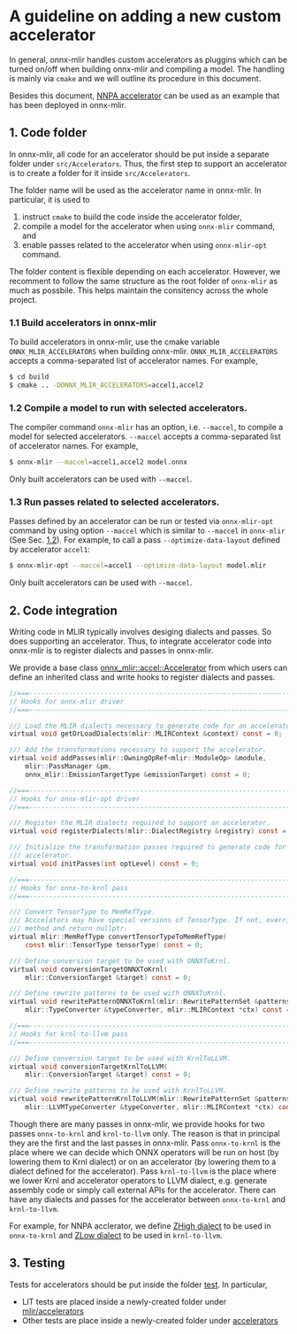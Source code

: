 # A guideline on adding a new custom accelerator

In general, onnx-mlir handles custom accelerators as pluggins which can be turned on/off when building onnx-mlir and compiling a model. The handling is mainly via `cmake` and we will outline its procedure in this document.

Besides this document, [NNPA accelerator](../src/Accelerators/NNPA) can be used as an example that has been deployed in onnx-mlir.

## 1. Code folder
In onnx-mlir, all code for an accelerator should be put inside a separate folder under `src/Accelerators`. Thus, the first step to support an accelerator is to create a folder for it inside `src/Accelerators`.

The folder name will be used as the accelerator name in onnx-mlir. In particular, it is used to
1. instruct `cmake` to build the code inside the accelerator folder,
2. compile a model for the accelerator when using `onnx-mlir` command, and
3. enable passes related to the accelerator when using `onnx-mlir-opt` command.

The folder content is flexible depending on each accelerator. However, we recomment to follow the same structure as the root folder of `onnx-mlir` as much as possbile. This helps maintain the consitency across the whole project.

### 1.1 Build accelerators in onnx-mlir
To build accelerators in onnx-mlir, use the cmake variable `ONNX_MLIR_ACCELERATORS` when building onnx-mlir. `ONNX_MLIR_ACCELERATORS` accepts a comma-separated list of accelerator names. For example,
```bash
$ cd build
$ cmake .. -DONNX_MLIR_ACCELERATORS=accel1,accel2
```

### 1.2 Compile a model to run with selected accelerators.
The compiler command `onnx-mlir` has an option, i.e. `--maccel`, to compile a model for selected accelerators. `--maccel` accepts a comma-separated list of accelerator names. For example,

```bash
$ onnx-mlir --maccel=accel1,accel2 model.onnx
```

Only built accelerators can be used with `--maccel`.

### 1.3 Run passes related to selected accelerators.
Passes defined by an accelerator can be run or tested via `onnx-mlir-opt` command by using option `--maccel` which is similar to `--maccel` in `onnx-mlir` (See Sec. [1.2](#1.2-compile-a-model-to-run-with-selected-accelerators)). For example, to call a pass `--optimize-data-layout` defined by accelerator `accel1`:

```bash
$ onnx-mlir-opt --maccel=accel1 --optimize-data-layout model.mlir
```

Only built accelerators can be used with `--maccel`.

## 2. Code integration

Writing code in MLIR typically involves desiging dialects and passes. So does supporting an accelerator. Thus, to integrate accelerator code into onnx-mlir is to register dialects and passes in onnx-mlir.

We provide a base class [onnx_mlir::accel::Accelerator](../src/Accelerators/Accelerator.hpp) from which users can define an inherited class and write hooks to register dialects and passes.

```C
//===--------------------------------------------------------------------===//
// Hooks for onnx-mlir driver
//===--------------------------------------------------------------------===//

/// Load the MLIR dialects necessary to generate code for an accelerator.
virtual void getOrLoadDialects(mlir::MLIRContext &context) const = 0;

/// Add the transformations necessary to support the accelerator.
virtual void addPasses(mlir::OwningOpRef<mlir::ModuleOp> &module,
    mlir::PassManager &pm,
    onnx_mlir::EmissionTargetType &emissionTarget) const = 0;

//===--------------------------------------------------------------------===//
// Hooks for onnx-mlir-opt driver
//===--------------------------------------------------------------------===//

/// Register the MLIR dialects required to support an accelerator.
virtual void registerDialects(mlir::DialectRegistry &registry) const = 0;

/// Initialize the transformation passes required to generate code for an
/// accelerator.
virtual void initPasses(int optLevel) const = 0;

//===--------------------------------------------------------------------===//
// Hooks for onnx-to-krnl pass
//===--------------------------------------------------------------------===//

/// Convert TensorType to MemRefType.
/// Acccelators may have special versions of TensorType. If not, override this
/// method and return nullptr.
virtual mlir::MemRefType convertTensorTypeToMemRefType(
    const mlir::TensorType tensorType) const = 0;

/// Define conversion target to be used with ONNXToKrnl.
virtual void conversionTargetONNXToKrnl(
    mlir::ConversionTarget &target) const = 0;

/// Define rewrite patterns to be used with ONNXToKrnl.
virtual void rewritePatternONNXToKrnl(mlir::RewritePatternSet &patterns,
    mlir::TypeConverter &typeConverter, mlir::MLIRContext *ctx) const = 0;

//===--------------------------------------------------------------------===//
// Hooks for krnl-to-llvm pass
//===--------------------------------------------------------------------===//

/// Define conversion target to be used with KrnlToLLVM.
virtual void conversionTargetKrnlToLLVM(
    mlir::ConversionTarget &target) const = 0;

/// Define rewrite patterns to be used with KrnlToLLVM.
virtual void rewritePatternKrnlToLLVM(mlir::RewritePatternSet &patterns,
    mlir::LLVMTypeConverter &typeConverter, mlir::MLIRContext *ctx) const = 0;
```

Though there are many passes in onnx-mlir, we provide hooks for two passes `onnx-to-krnl` and `krnl-to-llvm` only. The reason is that in principal they are the first and the last passes in onnx-mlir. Pass `onnx-to-krnl` is the place where we can decide which ONNX operators will be run on host (by lowering them to Krnl dialect) or on an accelerator (by lowering them to a dialect defined for the accelerator). Pass `krnl-to-llvm` is the place where we lower Krnl and accelerator operators to LLVM dialect, e.g. generate assembly code or simply call external APIs for the accelerator. There can have any dialects and passes for the accelerator between `onnx-to-krnl` and `krnl-to-llvm`.

For example, for NNPA acclerator, we define [ZHigh dialect](../src/Accelerators/NNPA/Dialect/ZHigh) to be used in `onnx-to-krnl` and [ZLow dialect](../src/Accelerators/Dialect/ZLow) to be used in `krnl-to-llvm`.

## 3. Testing

Tests for accelerators should be put inside the folder [test](../test). In particular,
- LIT tests are placed inside a newly-created folder under [mlir/accelerators](../test/mlir/accelerators)
- Other tests are place inside a newly-created folder under [accelerators](../test/accelerators)
